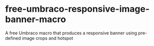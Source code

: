 # free-umbraco-responsive-image-banner-macro
A free Umbraco macro that produces a responsive banner using pre-defined image crops and hotspot
